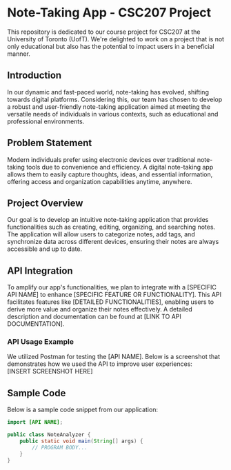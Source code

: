 # Note-Taking App - CSC207 Project
This repository is dedicated to our course project for CSC207 at the University of Toronto (UofT). We're delighted to work on a project that is not only educational but also has the potential to impact users in a beneficial manner.

## Introduction
In our dynamic and fast-paced world, note-taking has evolved, shifting towards digital platforms. Considering this, our team has chosen to develop a robust and user-friendly note-taking application aimed at meeting the versatile needs of individuals in various contexts, such as educational and professional environments.

## Problem Statement
Modern individuals prefer using electronic devices over traditional note-taking tools due to convenience and efficiency. A digital note-taking app allows them to easily capture thoughts, ideas, and essential information, offering access and organization capabilities anytime, anywhere.

## Project Overview
Our goal is to develop an intuitive note-taking application that provides functionalities such as creating, editing, organizing, and searching notes. The application will allow users to categorize notes, add tags, and synchronize data across different devices, ensuring their notes are always accessible and up to date.

## API Integration
To amplify our app's functionalities, we plan to integrate with a [SPECIFIC API NAME] to enhance [SPECIFIC FEATURE OR FUNCTIONALITY]. This API facilitates features like [DETAILED FUNCTIONALITIES], enabling users to derive more value and organize their notes effectively. A detailed description and documentation can be found at [LINK TO API DOCUMENTATION].

### API Usage Example
We utilized Postman for testing the [API NAME]. Below is a screenshot that demonstrates how we used the API to improve user experiences:  
[INSERT SCREENSHOT HERE]

## Sample Code
Below is a sample code snippet from our application:
```java
import [API NAME];

public class NoteAnalyzer {
    public static void main(String[] args) {
        // PROGRAM BODY...
    }
}
